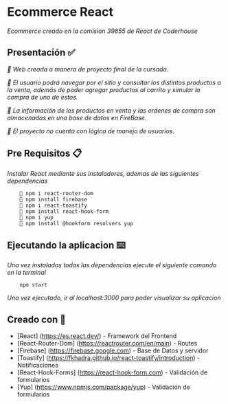 # Ecommerce React

_Ecommerce creado en la comision 39655 de React de Coderhouse_
 
## Presentación ✅
_🔶 Web creada a manera de proyecto final de la cursada._

_🔶 El usuario podrá navegar por el sitio y consultar los distintos productos a la venta, además de poder agregar productos al carrito y simular la compra de uno de estos._

_🔶 La información de los productos en venta y las ordenes de compra son almacenadas en una base de datos en FireBase._

_🔶 El proyecto no cuenta con lógica de manejo de usuarios._

## Pre Requisitos 📋

_Instalar React mediante sus instaladores, ademas de las siguientes dependencias_

```
    📍 npm i react-router-dom
    📍 npm install firebase
    📍 npm i react-toastify
    📍 npm install react-hook-form
    📍 npm i yup
    📍 npm install @hookform resolvers yup
```

## Ejecutando la aplicacion ⌨️

_Una vez instaladas todas las dependencias ejecute el siguiente comando en la terminal_

```
    npm start
```

_Una vez ejecutado, ir al localhost:3000 para poder visualizar su aplicacion_

## Creado con 🧰

* [React] (https://es.react.dev/) - Framework del Frontend
* [React-Router-Dom] (https://reactrouter.com/en/main) - Routes
* [Firebase] (https://firebase.google.com) - Base de Datos y servidor 
* [Toastify] (https://fkhadra.github.io/react-toastify/introduction) - Notificaciones
* [React-Hook-Forms] (https://react-hook-form.com) - Validación de formularios
* [Yup] (https://www.npmjs.com/package/yup) - Validación de formularios